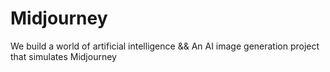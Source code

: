 # Midjourney
We build a world of artificial intelligence && An AI image generation project that simulates Midjourney
